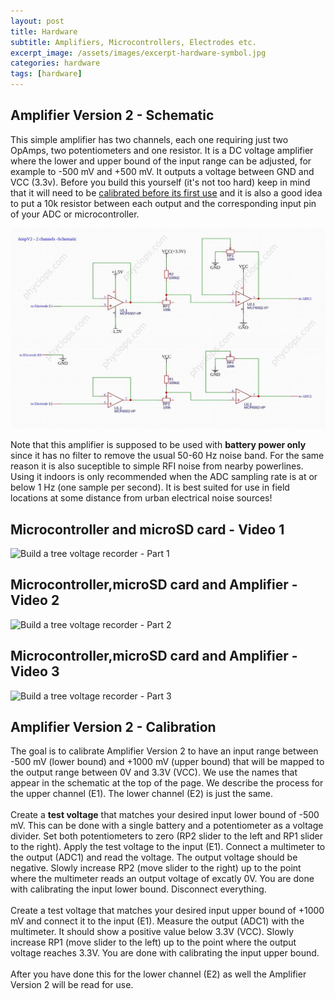 ```yaml
---
layout: post
title: Hardware
subtitle: Amplifiers, Microcontrollers, Electrodes etc.
excerpt_image: /assets/images/excerpt-hardware-symbol.jpg
categories: hardware
tags: [hardware]
---
```


## Amplifier Version 2 - Schematic
This simple amplifier has two channels, each one requiring just two OpAmps, two potentiometers and one resistor. It is a DC voltage amplifier where the lower and upper bound of the input range can be adjusted, for example to -500 mV and +500 mV. It outputs a voltage between GND and VCC (3.3v). Before you build this yourself (it's not too hard) keep in mind that it will need to be [calibrated before its first use](#amplifier-version-2---calibration) and it is also a good idea to put a 10k resistor between each output and the corresponding input pin of your ADC or microcontroller.

![](/assets/images/AmpV2-Schematic-Used-in-2022-2023-2024-Watermarked.jpg)

Note that this amplifier is supposed to be used with **battery power only** since it has no filter to remove the usual 50-60 Hz noise band. For the same reason it is also suceptible to simple RFI noise from nearby powerlines. Using it indoors is only recommended when the ADC sampling rate is at or below 1 Hz (one sample per second). It is best suited for use in field locations at some distance from urban electrical noise sources! 

## Microcontroller and microSD card - Video 1
![Build a tree voltage recorder - Part 1](//youtu.be/Cl2CVbAjqY4)


##  Microcontroller,microSD card and Amplifier - Video 2
![Build a tree voltage recorder - Part 2](//youtu.be/--fo21yq_ik)


## Microcontroller,microSD card and Amplifier - Video 3
![Build a tree voltage recorder - Part 3](//youtu.be/d0800QyAbI4)

## Amplifier Version 2 - Calibration
The goal is to calibrate Amplifier Version 2 to have an input range between -500 mV (lower bound) and +1000 mV (upper bound) that will be mapped to the output range between 0V and 3.3V (VCC). We use the names that appear in the schematic at the top of the page. We describe the process for the upper channel (E1). The lower channel (E2) is just the same. 
<br><br>
Create a **test voltage** that matches your desired input lower bound of -500 mV. This can be done with a single battery and a potentiometer as a voltage divider. Set both potentiometers to zero (RP2 slider to the left and RP1 slider to the right). Apply the test voltage to the input (E1). Connect a multimeter to the output (ADC1) and read the voltage. The output voltage should be negative. Slowly increase RP2 (move slider to the right) up to the point where the multimeter reads an output voltage of excatly 0V. You are done with calibrating the input lower bound. Disconnect everything.
<br><br>
Create a test voltage that matches your desired input upper bound of +1000 mV and connect it to the input (E1). Measure the output (ADC1) with the multimeter. It should show a positive value below 3.3V (VCC). Slowly increase RP1 (move slider to the left) up to the point where the output voltage reaches 3.3V. You are done with calibrating the input upper bound.
<br><br>
After you have done this for the lower channel (E2) as well the Amplifier Version 2 will be read for use.

